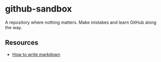 # github-sandbox
A repository where nothing matters. Make mistakes and learn GitHub along the way.

## Resources

- [How to write markdown](https://guides.github.com/features/mastering-markdown/)
